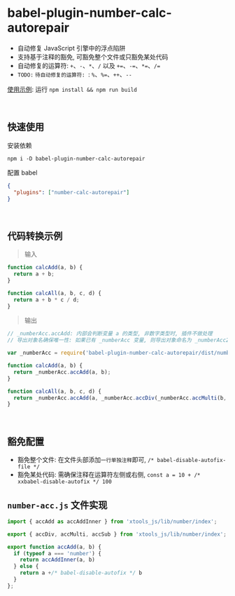 # babel-plugin-number-calc-autorepair

* 自动修复 JavaScript 引擎中的浮点陷阱
* 支持基于注释的豁免, 可豁免整个文件或只豁免某处代码
* 自动修复的运算符: `+`、`-`、`*`、`/` 以及 `+=`、`-=`、`*=`、`/=`
* `TODO:` `待自动修复的运算符: `: `%`、`%=`、`++`、`--`

[使用示例](https://github.com/borenXue/babel-plugin-number-calc-autorepair/tree/main/test-demo): 运行 `npm install && npm run build`

<br/>

## 快速使用

安装依赖

```
npm i -D babel-plugin-number-calc-autorepair
```

配置 babel

```json
{
  "plugins": ["number-calc-autorepair"]
}
```


<br/>

## 代码转换示例

> 输入

```javascript
function calcAdd(a, b) {
  return a + b;
}

function calcAll(a, b, c, d) {
  return a + b * c / d;
}
```

> 输出

```javascript
// _numberAcc.accAdd: 内部会判断变量 a 的类型, 非数字类型时, 插件不做处理
// 导出对象名确保唯一性: 如果已有 _numberAcc 变量, 则导出对象命名为 _numberAcc2, 依次类推

var _numberAcc = require('babel-plugin-number-calc-autorepair/dist/number-acc.js');

function calcAdd(a, b) {
  return _numberAcc.accAdd(a, b);
}

function calcAll(a, b, c, d) {
  return _numberAcc.accAdd(a, _numberAcc.accDiv(_numberAcc.accMulti(b, c), d));
}
```


<br/>


## 豁免配置

* 豁免整个文件: 在文件头部添加`一行单独注释`即可, `/* babel-disable-autofix-file */`
* 豁免某处代码: 需确保注释在运算符左侧或右侧, `const a = 10 + /* xxbabel-disable-autofix */ 100`



## `number-acc.js` 文件实现

```javascript
import { accAdd as accAddInner } from 'xtools_js/lib/number/index';

export { accDiv, accMulti, accSub } from 'xtools_js/lib/number/index';

export function accAdd(a, b) {
  if (typeof a === 'number') {
    return accAddInner(a, b)
  } else {
    return a +/* babel-disable-autofix */ b
  }
};
```
